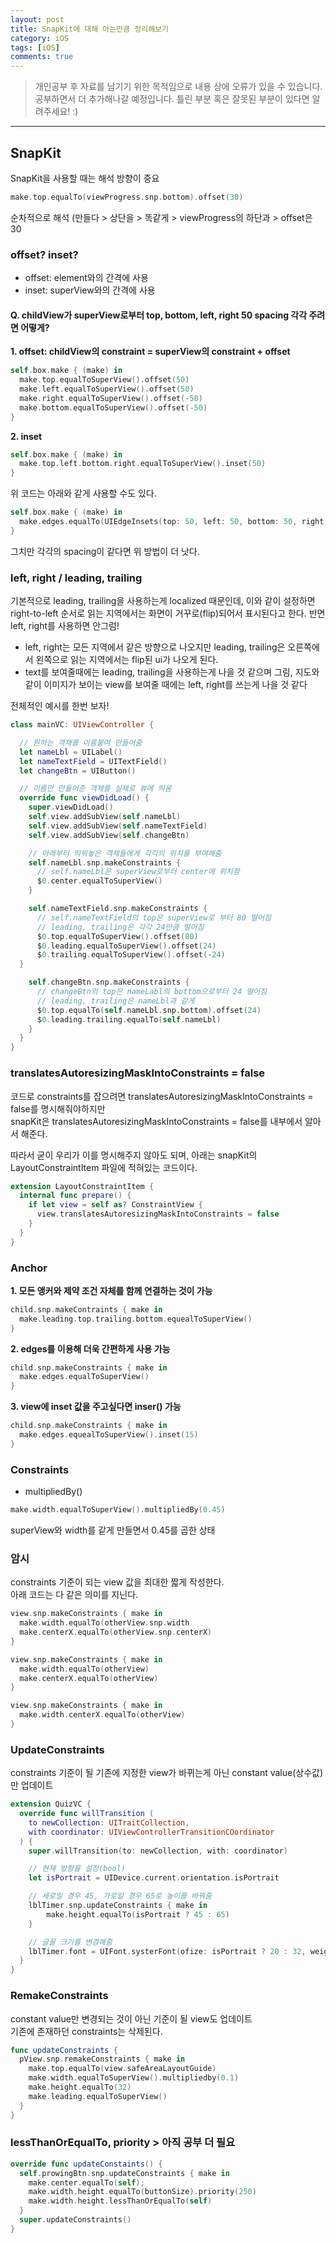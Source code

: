 ```yaml
---
layout: post
title: SnapKit에 대해 아는만큼 정리해보기 
category: iOS
tags: [iOS]
comments: true
---
```


> 개인공부 후 자료를 남기기 위한 목적임으로 내용 상에 오류가 있을 수 있습니다.    
공부하면서 더 추가해나갈 예정입니다. 틀린 부분 혹은 잘못된 부분이 있다면 알려주세요! :) 

<hr>

## SnapKit

SnapKit을 사용할 때는 해석 방향이 중요

```swift
make.top.equalTo(viewProgress.snp.bottom).offset(30)
```
순차적으로 해석 (만들다 > 상단을 > 똑같게 > viewProgress의 하단과 > offset은 30


### offset? inset?

- offset: element와의 간격에 사용
- inset: superView와의 간격에 사용

#### Q. childView가 superView로부터 top, bottom, left, right 50 spacing 각각 주려면 어떻게?

**1. offset: childView의 constraint = superView의 constraint + offset**

```swift 
self.box.make { (make) in 
  make.top.equalToSuperView().offset(50)
  make.left.equalToSuperView().offset(50)
  make.right.equalToSuperView().offset(-50)
  make.bottom.equalToSuperView().offset(-50)
}
```

**2. inset**

```swift 
self.box.make { (make) in
  make.top.left.bottom.right.equalToSuperView().inset(50)
}
```

위 코드는 아래와 같게 사용할 수도 있다.

```swift
self.box.make { (make) in
  make.edges.equalTo(UIEdgeInsets(top: 50, left: 50, bottom: 50, right: 50))
}
```
그치만 각각의 spacing이 같다면 위 방법이 더 낫다.


### left, right / leading, trailing 

기본적으로 leading, trailing을 사용하는게 localized 때문인데, 이와 같이 설정하면 right-to-left 순서로 읽는 지역에서는 화면이 거꾸로(flip)되어서 표시된다고 한다. 반면 left, right를 사용하면 안그럼!

- left, right는 모든 지역에서 같은 방향으로 나오지만 leading, trailing은 오른쪽에서 왼쪽으로 읽는 지역에서는 flip된 ui가 나오게 된다.
- text를 보여줄때에는 leading, trailing을 사용하는게 나을 것 같으며 그림, 지도와 같이 이미지가 보이는 view를 보여줄 때에는 left, right를 쓰는게 나을 것 같다

전체적인 예시를 한번 보자!

```swift
class mainVC: UIViewController {

  // 원하는 객채를 이름붙여 만들어줌 
  let nameLbl = UILabel()
  let nameTextField = UITextField()
  let changeBtn = UIButton()

  // 이름만 만들어준 객체를 실제로 뷰에 띄움 
  override func viewDidLoad() {
    super.viewDidLoad()
    self.view.addSubView(self.nameLbl)
    self.view.addSubView(self.nameTextField)
    self.view.addSubView(self.changeBtn)

    // 아래부터 띄워놓은 객체들에게 각각의 위치를 부여해줌
    self.nameLbl.snp.makeConstraints {
      // self.nameLbl은 superView로부터 center에 위치함 
      $0.center.equalToSuperView()
    }

    self.nameTextField.snp.makeConstraints {
      // self.nameTextField의 top은 superView로 부터 80 떨어짐
      // leading, trailing은 각각 24만큼 떨어짐 
      $0.top.equalToSuperView().offset(80)
      $0.leading.equalToSuperView().offset(24)
      $0.trailing.equalToSuperView().offset(-24)
  }

    self.changeBtn.snp.makeConstraints {
      // changeBtn의 top은 nameLabl의 bottom으로부터 24 떨어짐
      // leading, trailing은 nameLbl과 같게
      $0.top.equalTo(self.nameLbl.snp.bottom).offset(24)
      $0.leading.trailing.equalTo(self.nameLbl)
    }
  }
}
```


### translatesAutoresizingMaskIntoConstraints = false

코드로 constraints를 잡으려면 translatesAutoresizingMaskIntoConstraints = false를 명시해줘야하지만 <br>
snapKit은 translatesAutoresizingMaskIntoConstraints = false를 내부에서 알아서 해준다.

따라서 굳이 우리가 이를 명시해주지 않아도 되며, 아래는 snapKit의 LayoutConstraintItem 파일에 적혀있는 코드이다.

```swift 
extension LayoutConstraintItem {
  internal func prepare() {
    if let view = self as? ConstraintView {
      view.translatesAutoresizingMaskIntoConstraints = false
    }
  }
}
```


### Anchor

**1. 모든 앵커와 제약 조건 자체를 함께 연결하는 것이 가능**

```swift 
child.snp.makeContraints { make in 
  make.leading.top.trailing.bottom.equealToSuperView()
}
```

**2. edges를 이용해 더욱 간편하게 사용 가능**

```swift 
child.snp.makeConstraints { make in 
  make.edges.equalToSuperView()
}
```

**3. view에 inset 값을 주고싶다면 inser() 가능**

```swift 
child.snp.makeConstraints { make in 
  make.edges.equealToSuperView().inset(15)
}
```


### Constraints 

- multipliedBy()

```swift 
make.width.equalToSuperView().multipliedBy(0.45)
```
superView와 width를 같게 만들면서 0.45를 곱한 상태 


### 암시

constraints 기준이 되는 view 값을 최대한 짧게 작성한다.<br>
아래 코드는 다 같은 의미를 지닌다.

```swift 
view.snp.makeConstraints { make in 
  make.width.equalTo(otherView.snp.width
  make.centerX.equalTo(otherView.snp.centerX)
}

view.snp.makeConstraints { make in 
  make.width.equalTo(otherView)
  make.centerX.equalTo(otherView)
}

view.snp.makeConstraints { make in 
  make.width.centerX.equalTo(otherView)
}
```


### UpdateConstraints

constraints 기준이 될 기존에 지정한 view가 바뀌는게 아닌 constant value(상수값)만 업데이트

```swift 
extension QuizVC {
  override func willTransition (
    to newCollection: UITraitCollection,
    with coordinator: UIViewControllerTransitionCOordinator
  ) {
    super.willTransition(to: newCollection, with: coordinator)

    // 현재 방향을 설정(bool)
    let isPortrait = UIDevice.current.orientation.isPortrait

    // 세로일 경우 45, 가로일 경우 65로 높이를 바꿔줌
    lblTimer.snp.updateConstraints { make in 
        make.height.equalTo(isPortrait ? 45 : 65)
    }

    // 글꼴 크기를 변경해줌 
    lblTimer.font = UIFont.systerFont(ofize: isPortrait ? 20 : 32, weight: .light)
  }
} 
```


### RemakeConstraints

constant value만 변경되는 것이 아닌 기준이 될 view도 업데이트 <br>
기존에 존재하던 constraints는 삭제된다.

```swift 
func updateConstraints {
  pView.snp.remakeConstraints { make in 
    make.top.equalTo(view.safeAreaLayoutGuide)
    make.width.equalToSuperView().multipliedby(0.1)
    make.height.equalTo(32)
    make.leading.equalToSuperView()
  }
}
```


### lessThanOrEqualTo, priority > 아직 공부 더 필요

```swift 
override func updateConstaints() {
  self.prowingBtn.snp.updateConstraints { make in
    make.center.equalTo(self);
    make.width.height.equalTo(buttonSize).priority(250)
    make.width.height.lessThanOrEqualTo(self)
  }
  super.updateConstraints()
}
```
